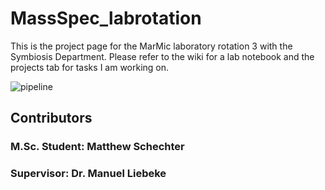# MassSpec_labrotation
This is the project page for the MarMic laboratory rotation 3 with the Symbiosis Department. Please refer to the wiki for a lab notebook and the projects tab for tasks I am working on.

![pipeline](https://user-images.githubusercontent.com/8404575/27643302-f84837c2-5c20-11e7-835d-90d21b0fd74d.jpeg)

## Contributors
### M.Sc. Student: Matthew Schechter
### Supervisor: Dr. Manuel Liebeke
